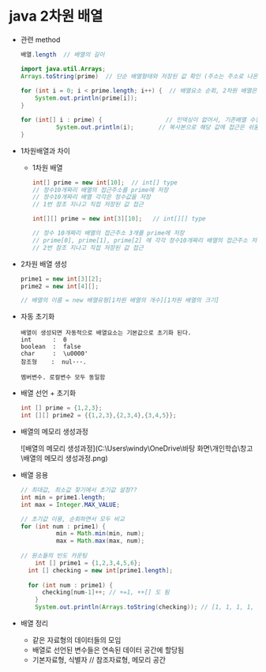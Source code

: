 # java 2차원 배열



- 관련 method

  ```java
  배열.length  // 배열의 길이
  
  import java.util.Arrays;
  Arrays.toString(prime)  // 단순 배열형태와 저장된 값 확인 (주소는 주소로 나온다)
      
  for (int i = 0; i < prime.length; i++) {  // 배열요소 순회, 2차원 배열은 2중 for문
      System.out.println(prime[i]);
  }
  
  for (int[] i : prime) {                  // 인덱싱이 없어서, 기존배열 수정 불가
  			System.out.println(i);       // 복사본으로 해당 값에 접근은 쉬움
  }
  ```

  



- 1차원배열과 차이

  - 1차원 배열 

    ```java
    int[] prime = new int[10];  // int[] type
    // 정수10개짜리 배열의 접근주소를 prime에 저장
    // 정수10개짜리 배열 각각은 정수값을 저장
    // 1번 참조 지나고 직접 저장된 값 접근
    
    int[][] prime = new int[3][10];   // int[][] type
    
    // 정수 10개짜리 배열의 접근주소 3개를 prime에 저장
    // prime[0], prime[1], prime[2] 에 각각 정수10개짜리 배열의 접근주소 저장
    // 2번 참조 지나고 직접 저장된 값 접근
    ```

    

- 2차원 배열 생성

  ```java
  prime1 = new int[3][2];
  prime2 = new int[4][];
  
  // 배열의 이름 = new 배열유형[1차원 배열의 개수][1차원 배열의 크기]
  ```

- 자동 초기화

  ```
  배열이 생성되면 자동적으로 배열요소는 기본값으로 초기화 된다.
  int      :  0
  boolean  :  false
  char     :  \u0000'
  참조형    :  nul···.
  
  멤버변수. 로컬변수 모두 동일함
  ```

- 배열 선언 + 초기화

  ```java
  int [] prime = {1,2,3};
  int [][] prime2 = {{1,2,3},{2,3,4},{3,4,5}};
  ```

- 배열의 메모리 생성과정

  ![배열의 메모리 생성과정](C:\Users\windy\OneDrive\바탕 화면\개인학습\창고\배열의 메모리 생성과정.png)



- 배열 응용

  ```java
  // 최대값, 최소값 찾기에서 초기값 설정??
  int min = prime1.length;
  int max = Integer.MAX_VALUE;
  
  // 초기값 이용, 순회하면서 모두 비교
  for (int num : prime1) {
  			min = Math.min(min, num);
  			max = Math.max(max, num);
      
  // 원소들의 빈도 카운팅
      int [] prime1 = {1,2,3,4,5,6};
  	int [] checking = new int[prime1.length];
  		
  	for (int num : prime1) {
  		checking[num-1]++; // +=1, ++[] 도 됨
      }
      System.out.println(Arrays.toString(checking)); // [1, 1, 1, 1, 1, 1]
  ```
  
  





- 배열 정리
  - 같은 자료형의 데이터들의 모임
  - 배열로 선언된 변수들은 연속된 데이터 공간에 할당됨
  - 기본자료형, 식별자 // 참조자료형, 메모리 공간